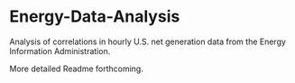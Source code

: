 # Energy-Data-Analysis
Analysis of correlations in hourly U.S. net generation data from the Energy Information Administration.

More detailed Readme forthcoming.
